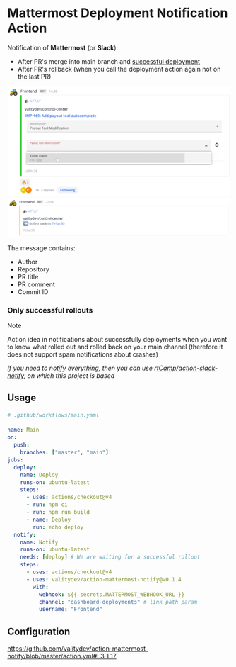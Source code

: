 # Mattermost Deployment Notification Action

Notification of **Mattermost** (or **Slack**):

- After PR's merge into main branch and [successful deployment](#only-successful-rollouts)
- After PR's rollback (when you call the deployment action again not on the last PR)

![](./assets/notification.png)
![](./assets/rolled-back.png)

The message contains:

- Author
- Repository
- PR title
- PR comment
- Commit ID

### Only successful rollouts

> [!NOTE]  
> Action idea in notifications about successfully deployments when you want to know what rolled out and rolled back on your main channel (therefore it does not support spam notifications about crashes)
>
> _If you need to notify everything, then you can use [rtCamp/action-slack-notify](https://github.com/rtCamp/action-slack-notify), on which this project is based_

## Usage

```yaml
# .github/workflows/main.yaml

name: Main
on:
  push:
    branches: ["master", "main"]
jobs:
  deploy:
    name: Deploy
    runs-on: ubuntu-latest
    steps:
      - uses: actions/checkout@v4
      - run: npm ci
      - run: npm run build
      - name: Deploy
        run: echo deploy
  notify:
    name: Notify
    runs-on: ubuntu-latest
    needs: [deploy] # We are waiting for a successful rollout
    steps:
      - uses: actions/checkout@v4
      - uses: valitydev/action-mattermost-notify@v0.1.4
        with:
          webhook: ${{ secrets.MATTERMOST_WEBHOOK_URL }}
          channel: "dashboard-deployments" # link path param
          username: "Frontend"
```

## Configuration

https://github.com/valitydev/action-mattermost-notify/blob/master/action.yml#L3-L17
